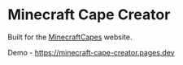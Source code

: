 # Minecraft Cape Creator

Built for the [MinecraftCapes](https://minecraftcapes.net) website.

Demo - https://minecraft-cape-creator.pages.dev